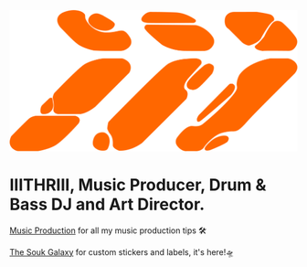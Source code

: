
![image](images/iii_orange_organic.png)

# IIITHRIII, Music Producer, Drum & Bass DJ and Art Director.

[Music Production](/musicproduction/) for all my music production tips 🛠️

[The Souk Galaxy](/thesoukgalaxy/) for custom stickers and labels, it's here!🛸



